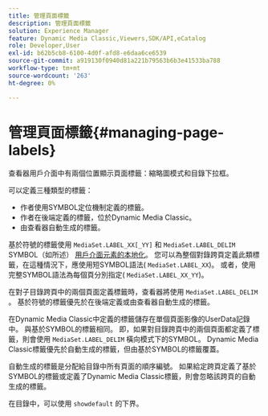 ```yaml
---
title: 管理頁面標籤
description: 管理頁面標籤
solution: Experience Manager
feature: Dynamic Media Classic,Viewers,SDK/API,eCatalog
role: Developer,User
exl-id: b62b5cb8-6100-4d0f-afd8-e6daa6ce6539
source-git-commit: a919130f0940d81a221b79563b6b3e41533ba788
workflow-type: tm+mt
source-wordcount: '263'
ht-degree: 0%

---
```


# 管理頁面標籤{#managing-page-labels}

查看器用戶介面中有兩個位置顯示頁面標籤：縮略圖模式和目錄下拉框。

可以定義三種類型的標籤：

* 作者使用SYMBOL定位機制定義的標籤。
* 作者在後端定義的標籤，位於Dynamic Media Classic。
* 由查看器自動生成的標籤。

基於符號的標籤使用 `MediaSet.LABEL_XX[_YY]` 和 `MediaSet.LABEL_DELIM` SYMBOL（如所述） [用戶介面元素的本地化](../../c-html5-s7-aem-asset-viewers/c-html5-20-ecatalog-viewer-about/c-html5-20-ecatalog-viewer-localization.md#concept-cbfc39344c494eb7b9f6a272cff0cc74)。 您可以為整個對錄跨頁定義此類標籤，在這種情況下，應使用短SYMBOL語法( `MediaSet.LABEL_XX`)。 或者，使用完整SYMBOL語法為每個頁分別指定( `MediaSet.LABEL_XX_YY`)。

在對子目錄跨頁中的兩個頁面定義標籤時，查看器將使用 `MediaSet.LABEL_DELIM` 。 基於符號的標籤優先於在後端定義或由查看器自動生成的標籤。

在Dynamic Media Classic中定義的標籤儲存在單個頁面影像的UserData記錄中。 與基於SYMBOL的標籤相同。 即，如果對目錄跨頁中的兩個頁面都定義了標籤，則會使用 `MediaSet.LABEL_DELIM` 橫向模式下的SYMBOL。 Dynamic Media Classic標籤優先於自動生成的標籤，但由基於SYMBOL的標籤覆蓋。

自動生成的標籤是分配給目錄中所有頁面的順序編號。 如果給定跨頁定義了基於SYMBOL的標籤或定義了Dynamic Media Classic標籤，則會忽略該跨頁的自動生成的標籤。

在目錄中，可以使用 `showdefault` 的下界。
